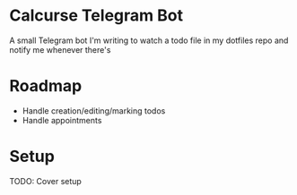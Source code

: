 # Calcurse Telegram Bot

A small Telegram bot I'm writing to watch a todo file in my dotfiles repo and notify me whenever there's 

# Roadmap

- Handle creation/editing/marking todos
- Handle appointments

# Setup

TODO: Cover setup